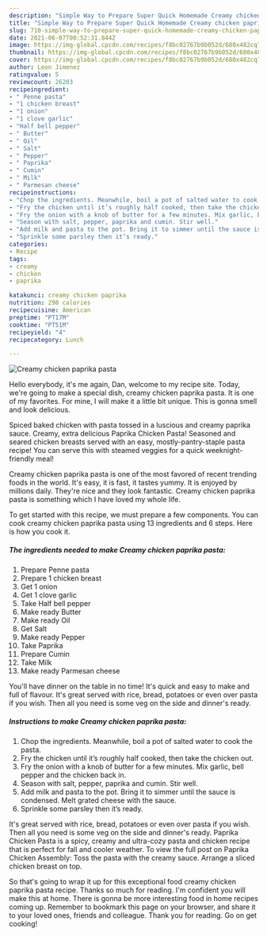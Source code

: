 ```yaml
---
description: "Simple Way to Prepare Super Quick Homemade Creamy chicken paprika pasta"
title: "Simple Way to Prepare Super Quick Homemade Creamy chicken paprika pasta"
slug: 710-simple-way-to-prepare-super-quick-homemade-creamy-chicken-paprika-pasta
date: 2021-06-07T00:52:31.844Z
image: https://img-global.cpcdn.com/recipes/f8bc02767b9b052d/680x482cq70/creamy-chicken-paprika-pasta-recipe-main-photo.jpg
thumbnail: https://img-global.cpcdn.com/recipes/f8bc02767b9b052d/680x482cq70/creamy-chicken-paprika-pasta-recipe-main-photo.jpg
cover: https://img-global.cpcdn.com/recipes/f8bc02767b9b052d/680x482cq70/creamy-chicken-paprika-pasta-recipe-main-photo.jpg
author: Leon Jimenez
ratingvalue: 5
reviewcount: 26203
recipeingredient:
- " Penne pasta"
- "1 chicken breast"
- "1 onion"
- "1 clove garlic"
- "Half bell pepper"
- " Butter"
- " Oil"
- " Salt"
- " Pepper"
- " Paprika"
- " Cumin"
- " Milk"
- " Parmesan cheese"
recipeinstructions:
- "Chop the ingredients. Meanwhile, boil a pot of salted water to cook the pasta."
- "Fry the chicken until it’s roughly half cooked, then take the chicken out."
- "Fry the onion with a knob of butter for a few minutes. Mix garlic, bell pepper and the chicken back in."
- "Season with salt, pepper, paprika and cumin. Stir well."
- "Add milk and pasta to the pot. Bring it to simmer until the sauce is condensed. Melt grated cheese with the sauce."
- "Sprinkle some parsley then it’s ready."
categories:
- Recipe
tags:
- creamy
- chicken
- paprika

katakunci: creamy chicken paprika 
nutrition: 298 calories
recipecuisine: American
preptime: "PT17M"
cooktime: "PT51M"
recipeyield: "4"
recipecategory: Lunch

---
```



![Creamy chicken paprika pasta](https://img-global.cpcdn.com/recipes/f8bc02767b9b052d/680x482cq70/creamy-chicken-paprika-pasta-recipe-main-photo.jpg)

Hello everybody, it's me again, Dan, welcome to my recipe site. Today, we're going to make a special dish, creamy chicken paprika pasta. It is one of my favorites. For mine, I will make it a little bit unique. This is gonna smell and look delicious.

Spiced baked chicken with pasta tossed in a luscious and creamy paprika sauce. Creamy, extra delicious Paprika Chicken Pasta! Seasoned and seared chicken breasts served with an easy, mostly-pantry-staple pasta recipe! You can serve this with steamed veggies for a quick weeknight-friendly meal!

Creamy chicken paprika pasta is one of the most favored of recent trending foods in the world. It's easy, it is fast, it tastes yummy. It is enjoyed by millions daily. They're nice and they look fantastic. Creamy chicken paprika pasta is something which I have loved my whole life.


To get started with this recipe, we must prepare a few components. You can cook creamy chicken paprika pasta using 13 ingredients and 6 steps. Here is how you cook it.

<!--inarticleads1-->

##### The ingredients needed to make Creamy chicken paprika pasta:

1. Prepare  Penne pasta
1. Prepare 1 chicken breast
1. Get 1 onion
1. Get 1 clove garlic
1. Take Half bell pepper
1. Make ready  Butter
1. Make ready  Oil
1. Get  Salt
1. Make ready  Pepper
1. Take  Paprika
1. Prepare  Cumin
1. Take  Milk
1. Make ready  Parmesan cheese


You&#39;ll have dinner on the table in no time! It&#39;s quick and easy to make and full of flavour. It&#39;s great served with rice, bread, potatoes or even over pasta if you wish. Then all you need is some veg on the side and dinner&#39;s ready. 

<!--inarticleads2-->

##### Instructions to make Creamy chicken paprika pasta:

1. Chop the ingredients. Meanwhile, boil a pot of salted water to cook the pasta.
1. Fry the chicken until it’s roughly half cooked, then take the chicken out.
1. Fry the onion with a knob of butter for a few minutes. Mix garlic, bell pepper and the chicken back in.
1. Season with salt, pepper, paprika and cumin. Stir well.
1. Add milk and pasta to the pot. Bring it to simmer until the sauce is condensed. Melt grated cheese with the sauce.
1. Sprinkle some parsley then it’s ready.


It&#39;s great served with rice, bread, potatoes or even over pasta if you wish. Then all you need is some veg on the side and dinner&#39;s ready. Paprika Chicken Pasta is a spicy, creamy and ultra-cozy pasta and chicken recipe that is perfect for fall and cooler weather. To view the full post on Paprika Chicken Assembly: Toss the pasta with the creamy sauce. Arrange a sliced chicken breast on top. 

So that's going to wrap it up for this exceptional food creamy chicken paprika pasta recipe. Thanks so much for reading. I'm confident you will make this at home. There is gonna be more interesting food in home recipes coming up. Remember to bookmark this page on your browser, and share it to your loved ones, friends and colleague. Thank you for reading. Go on get cooking!
